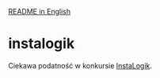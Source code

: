 [README in English](https://github.com/MarcinK50/instalogik)

# instalogik
Ciekawa podatność w konkursie [InstaLogik](https://instalogik.pl).
